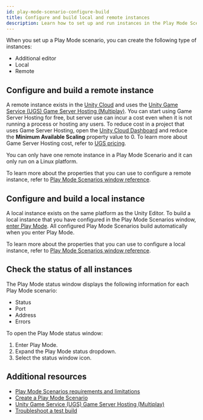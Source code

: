 ```yaml
---
id: play-mode-scenario-configure-build
title: Configure and build local and remote instances
description: Learn how to set up and run instances in the Play Mode Scenario window.
---
```


When you set up a Play Mode scenario, you can create the following type of instances: 

* Additional editor
* Local
* Remote

## Configure and build a remote instance

A remote instance exists in the [Unity Cloud](https://docs.unity.com/cloud/en-us) and uses the [Unity Game Service (UGS) Game Server Hosting (Multiplay)](https://docs.unity.com/ugs/en-us/manual/game-server-hosting/manual/welcome-to-multiplay). You can start using Game Server Hosting for free, but server use can incur a cost even when it is not running a process or hosting any users. To reduce cost in a project that uses Game Server Hosting, open the [Unity Cloud Dashboard](http://cloud.unity.com/) and reduce the **Minimum Available Scaling** property value to 0. To learn more about Game Server Hosting cost, refer to [UGS pricing](https://unity.com/products/gaming-services/pricing).

You can only have one remote instance in a Play Mode Scenario and it can only run on a Linux platform.

To learn more about the properties that you can use to configure a remote instance, refer to [Play Mode Scenarios window reference](play-mode-scenario-window-reference.md).

## Configure and build a local instance
A local instance exists on the same platform as the Unity Editor. To build a local instance that you have configured in the Play Mode Scenarios window, [enter Play Mode](https://docs.unity3d.com/Manual/GameView.html). All configured Play Mode Scenarios build automatically when you enter Play Mode.

To learn more about the properties that you can use to configure a local instance, refer to [Play Mode Scenarios window reference](play-mode-scenario-window-reference.md).

## Check the status of all instances
The Play Mode status window displays the following information for each Play Mode scenario:
* Status
* Port
* Address
* Errors

To open the Play Mode status window: 

1. Enter Play Mode.
2. Expand the Play Mode status dropdown.
3. Select the status window icon.

## Additional resources
* [Play Mode Scenarios requirements and limitations](play-mode-scenario-req)
* [Create a Play Mode Scenario](play-mode-scenario-create.md)
* [Unity Game Service (UGS) Game Server Hosting (Multiplay)](https://docs.unity.com/ugs/en-us/manual/game-server-hosting/manual/welcome-to-multiplay)
* [Troubleshoot a test build](play-mode-scenario-troubleshoot.md)